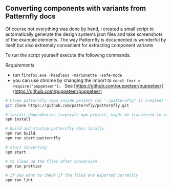## Converting components with variants from Patternfly docs

Of course not everything was done by hand, i created a small script to automatically generate the design systems json files and take screenshots of the example elements. The way Patternfly is documented is wonderful by itself but also extremely convenient for extracting component variants

To run the script yourself execute the following commands.

*Requirements*
- run ```firefox.exe -headless -marionette -safe-mode```
- you can use chrome by changing the import to ```const foxr = require('puppeteer'); ``` See
[https://github.com/puppeteer/puppeteer](https://github.com/puppeteer/puppeteer)

```bash
# Clone patternfly repo inside project (so "./patternfly" is created)
git clone https://github.com/patternfly/patternfly.git

# install dependencies (seperate npm project, might be transfered to own repo in the future)
npm install

# build and startup patternfly docs locally
npm run build
npm run start:patternfly

# start converting
npm start

# to clean up the files after conversion
npm run prettier

# if you want to check if the files are exported correctly
npm run lint
```